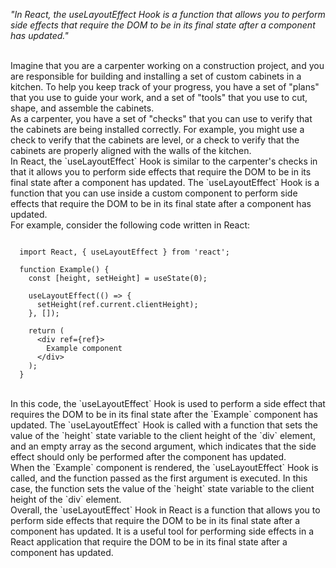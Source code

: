 _"In React, the useLayoutEffect Hook is a function that allows you to perform side effects that require the DOM to be in its final state after a component has updated."_

<br/>
Imagine that you are a carpenter working on a construction project, and you are responsible for building and installing a set of custom cabinets in a kitchen. To help you keep track of your progress, you have a set of "plans" that you use to guide your work, and a set of "tools" that you use to cut, shape, and assemble the cabinets.

<br/>
As a carpenter, you have a set of "checks" that you can use to verify that the cabinets are being installed correctly. For example, you might use a check to verify that the cabinets are level, or a check to verify that the cabinets are properly aligned with the walls of the kitchen.

<br/>
In React, the `useLayoutEffect` Hook is similar to the carpenter's checks in that it allows you to perform side effects that require the DOM to be in its final state after a component has updated. The `useLayoutEffect` Hook is a function that you can use inside a custom component to perform side effects that require the DOM to be in its final state after a component has updated.

<br/>
For example, consider the following code written in React:

```

  import React, { useLayoutEffect } from 'react';

  function Example() {
    const [height, setHeight] = useState(0);

    useLayoutEffect(() => {
      setHeight(ref.current.clientHeight);
    }, []);

    return (
      <div ref={ref}>
        Example component
      </div>
    );
  }

```

<br/>
In this code, the `useLayoutEffect` Hook is used to perform a side effect that requires the DOM to be in its final state after the `Example` component has updated. The `useLayoutEffect` Hook is called with a function that sets the value of the `height` state variable to the client height of the `div` element, and an empty array as the second argument, which indicates that the side effect should only be performed after the component has updated.

<br/>
When the `Example` component is rendered, the `useLayoutEffect` Hook is called, and the function passed as the first argument is executed. In this case, the function sets the value of the `height` state variable to the client height of the `div` element.

<br/>
Overall, the `useLayoutEffect` Hook in React is a function that allows you to perform side effects that require the DOM to be in its final state after a component has updated. It is a useful tool for performing side effects in a React application that require the DOM to be in its final state after a component has updated.
